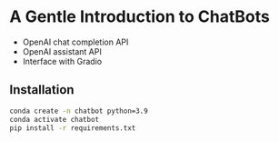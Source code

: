 # A Gentle Introduction to ChatBots

* OpenAI chat completion API
* OpenAI assistant API
* Interface with Gradio

## Installation

```bash	
conda create -n chatbot python=3.9
conda activate chatbot
pip install -r requirements.txt
```